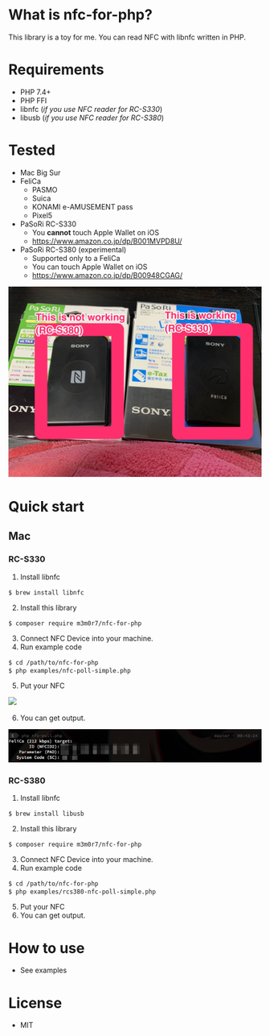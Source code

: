 # What is nfc-for-php?

This library is a toy for me. You can read NFC with libnfc written in PHP.

# Requirements
- PHP 7.4+
- PHP FFI
- libnfc (_if you use NFC reader for RC-S330_)
- libusb (_if you use NFC reader for RC-S380_)

# Tested

- Mac Big Sur
- FeliCa
  - PASMO
  - Suica
  - KONAMI e-AMUSEMENT pass
  - Pixel5
- PaSoRi RC-S330
  - You **cannot** touch Apple Wallet on iOS
  - https://www.amazon.co.jp/dp/B001MVPD8U/
- PaSoRi RC-S380 (experimental)
  - Supported only to a FeliCa
  - You can touch Apple Wallet on iOS
  - https://www.amazon.co.jp/dp/B00948CGAG/

<img src="images/pasori.jpg">

# Quick start

## Mac
### RC-S330
1. Install libnfc

```
$ brew install libnfc
```

2. Install this library

```
$ composer require m3m0r7/nfc-for-php
```

3. Connect NFC Device into your machine.
4. Run example code

```
$ cd /path/to/nfc-for-php
$ php examples/nfc-poll-simple.php
```

5. Put your NFC

<img src="images/felica.png">

6. You can get output.

<img src="images/example.jpg">

### RC-S380

1. Install libnfc

```
$ brew install libusb
```

2. Install this library

```
$ composer require m3m0r7/nfc-for-php
```

3. Connect NFC Device into your machine.
4. Run example code

```
$ cd /path/to/nfc-for-php
$ php examples/rcs380-nfc-poll-simple.php
```

5. Put your NFC
6. You can get output.


# How to use

- See examples

# License
- MIT
